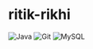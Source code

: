 # ritik-rikhi
![Java](https://skillicons.dev/icons?i=java)
![Git](https://skillicons.dev/icons?i=git)
![MySQL](https://skillicons.dev/icons?i=mysql)
